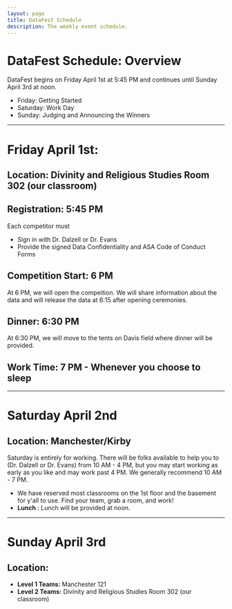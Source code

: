 ```yaml
---
layout: page
title: DataFest Schedule
description: The weekly event schedule.
---
```


# DataFest Schedule: Overview 

DataFest begins on Friday April 1st at 5:45 PM and continues until Sunday April 3rd at noon. 

- Friday: Getting Started
- Saturday: Work Day
- Sunday: Judging and Announcing the Winners 

---

# Friday April 1st: 

## Location: Divinity and Religious Studies Room 302 (our classroom) 

## **Registration**: 5:45 PM

Each competitor must 

- Sign in with Dr. Dalzell or Dr. Evans
- Provide the signed Data Confidentiality and ASA Code of Conduct Forms

## Competition Start: 6 PM

At 6 PM, we will open the compeition. We will share information about the data and will release the data at 6:15 after opening ceremonies. 

## Dinner: 6:30 PM 

At 6:30 PM, we will move to the tents on Davis field where dinner will be provided. 

## Work Time: 7 PM - Whenever you choose to sleep 

---

# Saturday April 2nd

## Location: Manchester/Kirby

Saturday is entirely for working. There will be folks available to help you to (Dr. Dalzell or Dr. Evans) from 10 AM - 4 PM, but you may start working as early as you like and may work past 4 PM. We generally recommend 10 AM - 7 PM. 

- We have reserved most classrooms on the 1st floor and the basement for y'all to use. Find your team, grab a room, and work! 
- **Lunch** : Lunch will be provided at noon. 

---

# Sunday April 3rd

## Location: 

- **Level 1 Teams:** Manchester 121
- **Level 2 Teams:** Divinity and Religious Studies Room 302 (our classroom) 

